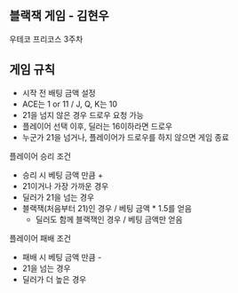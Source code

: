 블랙잭 게임 - 김현우
-
우테코 프리코스 3주차

게임 규칙
-

- 시작 전 배팅 금액 설정
- ACE는 1 or 11 / J, Q, K는 10
- 21을 넘지 않은 경우 드로우 요청 가능
- 플레이어 선택 이후, 딜러는 16이하라면 드로우
- 누군가 21을 넘거나, 플레이어가 드로우를 하지 않으면 게임 종료

플레이어 승리 조건

- 승리 시 베팅 금액 만큼 +
- 21이거나 가장 가까운 경우
- 딜러가 21을 넘는 경우
- 블랙잭(처음부터 21)인 경우 / 베팅 금액 * 1.5를 얻음
    - 딜러도 함께 블랙잭인 경우 / 베팅 금액만 얻음

플레이어 패배 조건

- 패배 시 베팅 금액 만큼 -
- 21을 넘는 경우
- 딜러가 더 높은 경우